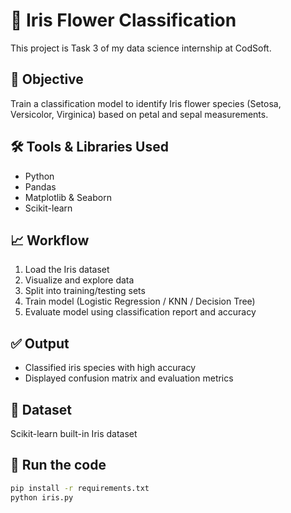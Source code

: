 # 🌸 Iris Flower Classification
This project is Task 3 of my data science internship at CodSoft.
## 📌 Objective
Train a classification model to identify Iris flower species (Setosa, Versicolor, Virginica) based on petal and sepal measurements.
## 🛠 Tools & Libraries Used
- Python
- Pandas
- Matplotlib & Seaborn
- Scikit-learn
## 📈 Workflow
1. Load the Iris dataset
2. Visualize and explore data
3. Split into training/testing sets
4. Train model (Logistic Regression / KNN / Decision Tree)
5. Evaluate model using classification report and accuracy
## ✅ Output
- Classified iris species with high accuracy
- Displayed confusion matrix and evaluation metrics
## 📂 Dataset
Scikit-learn built-in Iris dataset
## 🧪 Run the code
```bash
pip install -r requirements.txt
python iris.py
